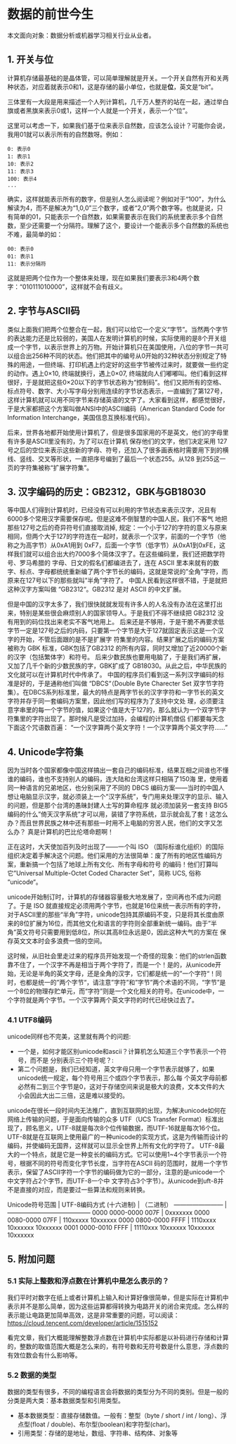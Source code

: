 # 数据的前世今生
本文面向对象：数据分析或机器学习相关行业从业者。

## 1. 开关与位
计算机存储最基础的是晶体管，可以简单理解就是开关。一个开关自然有开和关两种状态，对应着就表示0和1，这是存储的最小单位，也就是**位**，英文是“bit”。

三体里有一大段是用来描述一个人列计算机，几千万人整齐的站在一起，通过举白旗或者黑旗来表示0或1，这样一个人就是一个开关，表示一个“位”。

这里可以考虑一下，如果我们基于位来表示自然数，应该怎么设计？可能你会说，我用01就可以表示所有的自然数呀。例如：

```
0: 表示0
1: 表示1
10: 表示2
11: 表示3
100: 表示4
...
```

确实，这样就能表示所有的数字，但是别人怎么阅读呢？例如对于“100”，为什么解读为4，而不是解决为“1,0,0”三个数字，或者“2,0”两个数字等。也就是说，只有简单的01，只能表示一个自然数，如果需要表示在我们的系统里表示多个自然数，至少还需要一个分隔符。理解了这个，要设计一个能表示多个自然数的系统也不难，最简单的如：

```
00: 表示0
01: 表示1
11: 表示分隔符
```

这就是把两个位作为一个整体来处理，现在如果我们要表示3和4两个数字：“010111010000”，这样就不会有歧义。

## 2. 字节与ASCII码
类似上面我们把两个位整合在一起，我们可以给它一个定义“字节”。当然两个字节的表达能力还是比较弱的，美国人在发明计算机的时候，实际使用的是8个开关组成一个字节，以表示世界上的万物。开始计算机只在美国使用，八位的字节一共可以组合出256种不同的状态。他们把其中的编号从0开始的32种状态分别规定了特殊的用途，一但终端、打印机遇上约定好的这些字节被传过来时，就要做一些约定的动作。遇上0×10, 终端就换行，遇上0×07, 终端就向人们嘟嘟叫。他们看到这样很好，于是就把这些0×20以下的字节状态称为“控制码”。他们又把所有的空格、标点符号、数字、大小写字母分别用连续的字节状态表示，一直编到了第127号，这样计算机就可以用不同字节来存储英语的文字了。大家看到这样，都感觉很好，于是大家都把这个方案叫做ANSI中的ASCII编码（American Standard Code for Information Interchange，美国信息互换标准代码）。

后来，世界各地都开始使用计算机了，但是很多国家用的不是英文，他们的字母里有许多是ASCII里没有的，为了可以在计算机 保存他们的文字，他们决定采用 127号之后的空位来表示这些新的字母、符号，还加入了很多画表格时需要用下到的横线、竖线、交叉等形状，一直把序号编到了最后一个状态255。从128 到255这一页的字符集被称“扩展字符集”。

## 3. 汉字编码的历史：GB2312，GBK与GB18030

等中国人们得到计算机时，已经没有可以利用的字节状态来表示汉字，况且有6000多个常用汉字需要保存呢。但是这难不倒智慧的中国人民，我们不客气 地把那些127号之后的奇异符号们直接取消掉, 规定：一个小于127的字符的意义与原来相同，但两个大于127的字符连在一起时，就表示一个汉字，前面的一个字节（他称之为高字节）从0xA1用到 0xF7，后面一个字节（低字节）从0xA1到0xFE，这样我们就可以组合出大约7000多个简体汉字了。在这些编码里，我们还把数学符号、罗马希腊的 字母、日文的假名们都编进去了，连在 ASCII 里本来就有的数字、标点、字母都统统重新编了两个字节长的编码，这就是常说的”全角”字符，而原来在127号以下的那些就叫”半角”字符了。 中国人民看到这样很不错，于是就把这种汉字方案叫做 “GB2312“。GB2312 是对 ASCII 的中文扩展。

但是中国的汉字太多了，我们很快就就发现有许多人的人名没有办法在这里打出来，特别是某些很会麻烦别人的国家领导人。于是我们不得不继续把 GB2312 没有用到的码位找出来老实不客气地用上。 后来还是不够用，于是干脆不再要求低字节一定是127号之后的内码，只要第一个字节是大于127就固定表示这是一个汉字的开始，不管后面跟的是不是扩展字 符集里的内容。结果扩展之后的编码方案被称为 GBK 标准，GBK包括了GB2312 的所有内容，同时又增加了近20000个新的汉字（包括繁体字）和符号。 后来少数民族也要用电脑了，于是我们再扩展，又加了几千个新的少数民族的字，GBK扩成了 GB18030。从此之后，中华民族的文化就可以在计算机时代中传承了。 中国的程序员们看到这一系列汉字编码的标准是好的，于是通称他们叫做 “DBCS“（Double Byte Charecter Set 双字节字符集）。在DBCS系列标准里，最大的特点是两字节长的汉字字符和一字节长的英文字符并存于同一套编码方案里，因此他们写的程序为了支持中文处 理，必须要注意字串里的每一个字节的值，如果这个值是大于127的，那么就认为一个双字节字符集里的字符出现了。那时候凡是受过加持，会编程的计算机僧侣 们都要每天念下面这个咒语数百遍： “一个汉字算两个英文字符！一个汉字算两个英文字符……”

## 4. Unicode字符集
因为当时各个国家都像中国这样搞出一套自己的编码标准，结果互相之间谁也不懂谁的编码，谁也不支持别人的编码，连大陆和台湾这样只相隔了150海 里，使用着同一种语言的兄弟地区，也分别采用了不同的 DBCS 编码方案——当时的中国人想让电脑显示汉字，就必须装上一个”汉字系统”，专门用来处理汉字的显示、输入的问题，但是那个台湾的愚昧封建人士写的算命程序 就必须加装另一套支持 BIG5 编码的什么”倚天汉字系统”才可以用，装错了字符系统，显示就会乱了套！这怎么办？而且世界民族之林中还有那些一时用不上电脑的穷苦人民，他们的文字又怎 么办？ 真是计算机的巴比伦塔命题啊！

正在这时，大天使加百列及时出现了——一个叫 ISO （国际标谁化组织）的国际组织决定着手解决这个问题。他们采用的方法很简单：废了所有的地区性编码方案，重新搞一个包括了地球上所有文化、所有字母和符号 的编码！他们打算叫它”Universal Multiple-Octet Coded Character Set”，简称 UCS, 俗称 “unicode“。

unicode开始制订时，计算机的存储器容量极大地发展了，空间再也不成为问题了。于是 ISO 就直接规定必须用两个字节，也就是16位来统一表示所有的字符，对于ASCII里的那些“半角”字符，unicode包持其原编码不变，只是将其长度由原 来的8位扩展为16位，而其他文化和语言的字符则全部重新统一编码。由于”半角”英文符号只需要用到低8位，所以其高8位永远是0，因此这种大气的方案在 保存英文文本时会多浪费一倍的空间。

这时候，从旧社会里走过来的程序员开始发现一个奇怪的现象：他们的strlen函数靠不住了，一个汉字不再是相当于两个字符了，而是一个！是的，从unicode开始，无论是半角的英文字母，还是全角的汉字，它们都是统一的”一个字符“！同时，也都是统一的”两个字节“，请注意”字符”和”字节”两个术语的不同，“字节”是一个8位的物理存贮单元，而“字符”则是一个文化相关的符号。在unicode中，一个字符就是两个字节。一个汉字算两个英文字符的时代已经快过去了。


### 4.1 UTF8编码
unicode同样也不完美，这里就有两个的问题:

- 一个是，如何才能区别unicode和ascii？计算机怎么知道三个字节表示一个符号，而不是 分别表示三个符号呢？:
- 第二个问题是，我们已经知道，英文字母只用一个字节表示就够了，如果unicode统一规定，每个符号用三个或四个字节表示，那么每 个英文字母前都必然有二到三个字节是0，这对于存储空间来说是极大的浪费，文本文件的大小会因此大出二三倍，这是难以接受的。

unicode在很长一段时间内无法推广，直到互联网的出现，为解决unicode如何在网络上传输的问题，于是面向传输的众多 UTF（UCS Transfer Format）标准出现了，顾名思义，UTF-8就是每次8个位传输数据，而UTF-16就是每次16个位。UTF-8就是在互联网上使用最广的一种unicode的实现方式，这是为传输而设计的编码，并使编码无国界，这样就可以显示全世界上所有文化的字符了。
UTF-8最大的一个特点，就是它是一种变长的编码方式。它可以使用1~4个字节表示一个符号，根据不同的符号而变化字节长度，当字符在ASCII 码的范围时，就用一个字节表示，保留了ASCII字符一个字节的编码做为它的一部分，注意的是unicode一个中文字符占2个字节，而UTF-8一个中 文字符占3个字节）。从unicode到uft-8并不是直接的对应，而是要过一些算法和规则来转换。

Unicode符号范围     | UTF-8编码方式
(十六进制)          | （二进制）
————————            | —————————————–
0000 0000-0000 007F | 0xxxxxxx
0000 0080-0000 07FF | 110xxxxx 10xxxxxx
0000 0800-0000 FFFF | 1110xxxx 10xxxxxx 10xxxxxx
0001 0000-0010 FFFF | 11110xxx 10xxxxxx 10xxxxxx 10xxxxxx


## 5. 附加问题

### 5.1 实际上整数和浮点数在计算机中是怎么表示的？
我们平时对数字在纸上或者计算机上输入和计算好像很简单，但是实际在计算机中表示并不是那么简单，因为这些运算都得转换为电路开关的闭合来完成。怎么样的表示能让电路更加简单高效，这是非常重要的问题，可以阅读：https://cloud.tencent.com/developer/article/1515152

看完文章，我们大概能理解整数浮点数在计算机中实际都是以补码进行存储和计算的，整数的取值范围大概是怎么来的，有符号数和无符号数是什么意思，浮点数的有效位数会有什么影响等。

### 5.2 数据的类型
数据的类型有很多，不同的编程语言会将数据的类型分为不同的类别。但是一般的分类是两大类：基本数据类型和引用类型。

- 基本数据类型：直接存储数值。一般有：整型（byte / short / int / long）、浮点型(float / double)、布尔型(boolean)和字符型(char)。
- 引用类型：存储的是地址，数组、字符串、结构体、对象等


